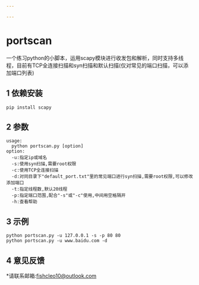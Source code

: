 ```yaml
---

---
```


# portscan
一个练习python的小脚本，运用scapy模块进行收发包和解析，同时支持多线程，目前有TCP全连接扫描和syn扫描和默认扫描(仅对常见的端口扫描，可以添加端口列表)

## 1 依赖安装
```
pip install scapy
```
## 2 参数
```
usage:
  python portscan.py [option]
option:
  -u:指定ip或域名
  -s:使用syn扫描,需要root权限
  -c:使用TCP全连接扫描
  -d:对同目录下"default_port.txt"里的常见端口进行syn扫描,需要root权限,可以修改添加端口
  -t:指定线程数,默认20线程
  -p:指定端口范围,配合"-s"或"-c"使用,中间用空格隔开
  -h:查看帮助
```

## 3 示例
```
python portscan.py -u 127.0.0.1 -s -p 80 80
python portscan.py -u www.baidu.com -d
```



## 4 意见反馈

*请联系邮箱:fishcleo10@outlook.com
